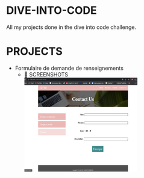 # DIVE-INTO-CODE
All my projects done in the dive into code challenge.

# PROJECTS
<ul>
    <li> Formulaire de demande de renseignements
    <ul>
    <li> 📸 SCREENSHOTS<br><img width="300px" height="250px" src="/screenshots/inquiry2.png"/></li>
    </ul>
    </li>
</ul>
